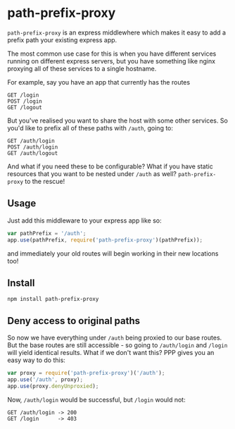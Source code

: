 path-prefix-proxy
=================

`path-prefix-proxy` is an express middlewhere which makes it easy to add a prefix
path your existing express app.

The most common use case for this is when you have different services running on
different express servers, but you have something like nginx proxying all of 
these services to a single hostname.

For example, say you have an app that currently has the routes

```
GET /login
POST /login
GET /logout
```

But you've realised you want to share the host with some other services. So you'd
like to prefix all of these paths with `/auth`, going to:

```
GET /auth/login
POST /auth/login
GET /auth/logout
```

And what if you need these to be configurable? What if you have static resources 
that you want to be nested under `/auth` as well? `path-prefix-proxy` to the
rescue!

## Usage

Just add this middleware to your express app like so:

```javascript
var pathPrefix = '/auth';
app.use(pathPrefix, require('path-prefix-proxy')(pathPrefix));
```

and immediately your old routes will begin working in their new locations too!

## Install

```
npm install path-prefix-proxy
```

## Deny access to original paths

So now we have everything under `/auth` being proxied to our base routes.
But the base routes are still accessible - so going to `/auth/login` and 
`/login` will yield identical results. What if we don't want this? PPP gives
you an easy way to do this:

```javascript
var proxy = require('path-prefix-proxy')('/auth');
app.use('/auth', proxy);
app.use(proxy.denyUnproxied);
```

Now, `/auth/login` would be successful, but `/login` would not:

```
GET /auth/login -> 200
GET /login      -> 403
```

